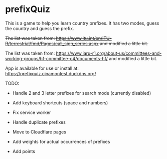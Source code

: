 # prefixQuiz

This is a game to help you learn country prefixes.
It has two modes, guess the country and guess the prefix.

~~The list was taken from: https://www.itu.int/en/ITU-R/terrestrial/fmd/Pages/call_sign_series.aspx and modified a little bit.~~

The list was taken from: https://www.iaru-r1.org/about-us/committees-and-working-groups/hf-committee-c4/documents-hf/ and modified a little bit.

App is available for use or install at: https://prefixquiz.cinamontest.duckdns.org/

TODO:

- Handle 2 and 3 letter prefixes for search mode (currently disabled)
- Add keyboard shortcuts (space and numbers)
- Fix service worker

- Handle duplicate prefixes
- Move to Cloudflare pages
- Add weights for actual occurrences of prefixes
- Add points
